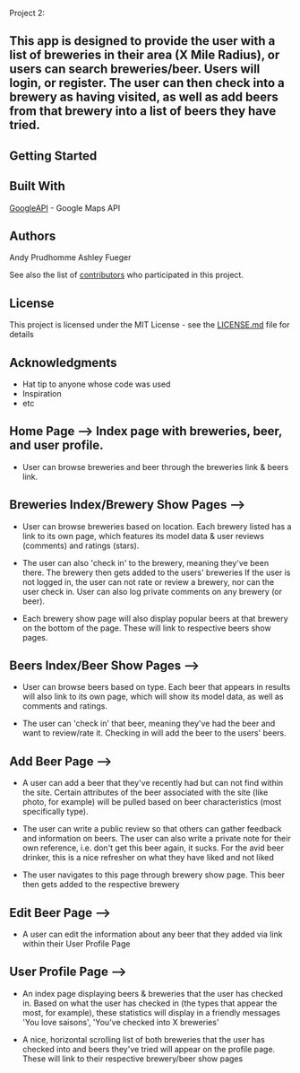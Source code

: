 Project 2:


## This app is designed to provide the user with a list of breweries in their area (X Mile Radius), or users can search breweries/beer. Users will login, or register. The user can then check into a brewery as having visited, as well as add beers from that brewery into a list of beers they have tried. 

## Getting Started

## Built With
[GoogleAPI](http:) - Google Maps API

## Authors
Andy Prudhomme
Ashley Fueger


See also the list of [contributors](https://github.com/your/project/contributors) who participated in this project.

## License

This project is licensed under the MIT License - see the [LICENSE.md](LICENSE.md) file for details

## Acknowledgments

* Hat tip to anyone whose code was used
* Inspiration
* etc

## Home Page --> Index page with breweries, beer, and user profile.

* User can browse breweries and beer through the breweries link & beers link.

## Breweries Index/Brewery Show Pages --> 
* User can browse breweries based on location. Each brewery listed has a link to its own page, which features its model data & user reviews (comments) and ratings (stars). 

* The user can also 'check in' to the brewery, meaning they've been there. The brewery then gets added to the users' breweries If the user is not logged in, the user can not rate or review a brewery, nor can the user check in. User can also log private comments on any brewery (or beer).
	
* Each brewery show page will also display popular beers at that brewery on the bottom of the page. These will link to respective beers show pages.


## Beers Index/Beer Show Pages --> 
* User can browse beers based on type. Each beer that appears in results will also link to its own page, which will show its model data, as well as comments and ratings. 

* The user can 'check in' that beer, meaning they've had the beer and want to review/rate it.  Checking in will add the beer to the users' beers.


## Add Beer Page --> 
* A user can add a beer that they've recently had but can not find within the site. Certain attributes of the beer associated with the site (like photo, for example) will be pulled based on beer characteristics (most specifically type).

* The user can write a public review so that others can gather feedback and information on beers. The user can also write a private note for their own reference, i.e. don't get this beer again, it sucks. For the avid beer drinker, this is a nice refresher on what they have liked and not liked

* The user navigates to this page through brewery show page. This beer then gets added to the respective brewery

## Edit Beer Page -->
* A user can edit the information about any beer that they added via link within their User Profile Page

## User Profile Page --> 
* An index page displaying beers & breweries that the user has checked in. Based on what the user has checked in (the types that appear the most, for example), these statistics will display in a friendly messages 'You love saisons', 'You've checked into X breweries'

* A nice, horizontal scrolling list of both breweries that the user has checked into and beers they've tried will appear on the profile page. These will link to their respective brewery/beer show pages

 
